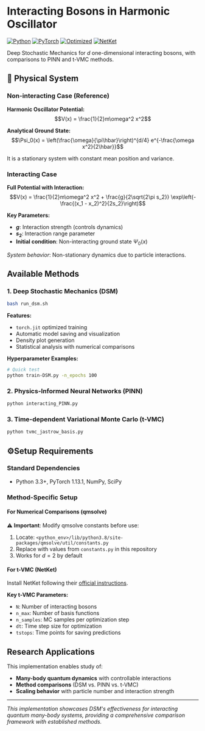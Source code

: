 # Interacting Bosons in Harmonic Oscillator

[![Python](https://img.shields.io/badge/Python-3.3+-green)](https://www.python.org/)
[![PyTorch](https://img.shields.io/badge/PyTorch-1.13.1-orange)](https://pytorch.org/)
[![Optimized](https://img.shields.io/badge/torch.jit-Optimized-blue)](https://pytorch.org/docs/stable/jit.html)
[![NetKet](https://img.shields.io/badge/NetKet-t--VMC-purple)](https://netket.readthedocs.io/)

Deep Stochastic Mechanics for *d* one-dimensional interacting bosons, with comparisons to PINN and t-VMC methods.

## 🎯 Physical System

### Non-interacting Case (Reference)
**Harmonic Oscillator Potential:**
$$V(x) = \frac{1}{2}m\omega^2 x^2$$

**Analytical Ground State:**
$$\Psi_0(x) = \left(\frac{\omega}{\pi\hbar}\right)^{d/4} e^{-\frac{\omega x^2}{2\hbar}}$$

It is a stationary system with constant mean position and variance.

### Interacting Case
**Full Potential with Interaction:**
$$V(x) = \frac{1}{2}m\omega^2 x^2 + \frac{g}{2\sqrt{2\pi s_2}} \exp\left(-\frac{(x_1 - x_2)^2}{2s_2}\right)$$

**Key Parameters:**
- **$g$**: Interaction strength (controls dynamics)
- **$s_2$**: Interaction range parameter
- **Initial condition**: Non-interacting ground state $\Psi_0(x)$

*System behavior*: Non-stationary dynamics due to particle interactions.

## Available Methods

### 1. Deep Stochastic Mechanics (DSM)
```bash
bash run_dsm.sh
```

**Features:**
- `torch.jit` optimized training
- Automatic model saving and visualization
- Density plot generation
- Statistical analysis with numerical comparisons

**Hyperparameter Examples:**
```bash
# Quick test
python train-DSM.py -n_epochs 100

```

### 2. Physics-Informed Neural Networks (PINN)
```bash
python interacting_PINN.py
```

### 3. Time-dependent Variational Monte Carlo (t-VMC)
```bash
python tvmc_jastrow_basis.py
```

## ⚙Setup Requirements

### Standard Dependencies
- Python 3.3+, PyTorch 1.13.1, NumPy, SciPy

### Method-Specific Setup

#### For Numerical Comparisons (qmsolve)
⚠️ **Important**: Modify qmsolve constants before use:

1. Locate: `<python_env>/lib/python3.8/site-packages/qmsolve/util/constants.py`
2. Replace with values from `constants.py` in this repository
3. Works for $d=2$ by default

#### For t-VMC (NetKet)
Install NetKet following their [official instructions](https://netket.readthedocs.io/en/latest/docs/install.html).

**Key t-VMC Parameters:**
- `N`: Number of interacting bosons
- `n_max`: Number of basis functions  
- `n_samples`: MC samples per optimization step
- `dt`: Time step size for optimization
- `tstops`: Time points for saving predictions

## Research Applications

This implementation enables study of:
- **Many-body quantum dynamics** with controllable interactions
- **Method comparisons** (DSM vs. PINN vs. t-VMC)
- **Scaling behavior** with particle number and interaction strength

---

*This implementation showcases DSM's effectiveness for interacting quantum many-body systems, providing a comprehensive comparison framework with established methods.*
